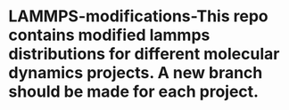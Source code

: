 # LAMMPS-modifications-This repo contains modified lammps distributions for different molecular dynamics projects. A new branch should be made for each project. 
